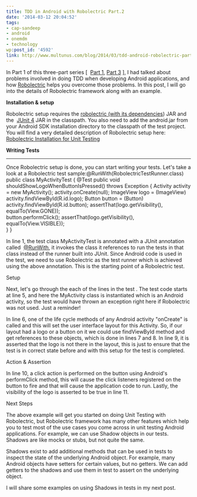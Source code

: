 ```yaml
---
title: TDD in Android with Robolectric Part.2
date: '2014-03-12 20:04:52'
tags:
- cap-sandeep
- android
- onemdm
- technology
wp:post_id: '4592'
link: http://www.multunus.com/blog/2014/03/tdd-android-robolectric-part-2/
---
```


In Part 1 of this three-part series [ 
[Part 1](http://www.multunus.com/blog/2014/02/tdd-using-roboelectric/), 
[Part 3](http://www.multunus.com/blog/2014/03/tdd-android-using-robolectric-part-3/) ], I had talked about problems involved in doing TDD when developing Android applications, and how 
[Robolectric](http://robolectric.org/) helps you overcome those problems. In this post, I will go into the details of Robolectric framework along with an example.


**Installation & setup**

Robolectric setup requires the 
[robolectric (with its dependencies](http://search.maven.org/#search%7Cga%7C1%7Cg%3A%22org.robolectric%22)) JAR and the 
[JUnit 4](http://sourceforge.net/projects/junit/files/junit/) JAR in the classpath. You also need to add the 
android.jar from your Android SDK installation directory to the classpath of the test project. You will find a very detailed description of Robolectric setup here: 
[Robolectric Installation for Unit Testing](https://github.com/thecodepath/android_guides/wiki/Robolectric-Installation-for-Unit-Testing)


**Writing Tests**   
****

Once Robolectric setup is done, you can start writing your tests. Let's take a look at a Robolectric test sample:@RunWith(RobolectricTestRunner.class)
public class MyActivityTest {
  @Test
  public void shouldShowLogoWhenButtonIsPressed() throws Exception {
      Activity activity = new MyActivity();
      activity.onCreate(null);
      ImageView logo = (ImageView) activity.findViewById(R.id.logo);
      Button button = (Button) activity.findViewById(R.id.button);
      assertThat(logo.getVisibility(), equalTo(View.GONE));   
      button.performClick();
      assertThat(logo.getVisibility(), equalTo(View.VISIBLE));      
  }
}


In line 1, the test class MyActivityTest is annotated with a JUnit annotation called 
[@RunWith](http://junit.sourceforge.net/javadoc_40/org/junit/runner/RunWith.html), it invokes the class it references to run the tests in that class instead of the runner built into JUnit. Since Android code is used in the test, we need to use Robolectric as the test runner which is achieved using the above annotation. This is the starting point of a Robolectric test.


Setup


Next, let's go through the each of the lines in the test . The test code starts at line 5, and here the MyActivity class is instantiated which is an Android activity, so the test would have thrown an exception right here if Robolectric was not used. Just a reminder!


In line 6, one of the life cycle methods of any Android activity "onCreate" is called and this will set the user interface layout for this Activity. So, if our layout had a logo or a button on it we could use 
findViewById method and get references to these objects, which is done in lines 7 and 8. In line 9, it is asserted that the logo is not there in the layout, this is just to ensure that the test is in correct state before and with this setup for the test is completed.


Action & Assertion


In line 10, a click action is performed on the button using Android's 
performClick method, this will cause the click listeners registered on the button to fire and that will cause the application code to run. Lastly, the visibility of the logo is asserted to be true in line 11.


Next Steps

The above example will get you started on doing Unit Testing with Robolectric, but Robolectric framework has many other features which help you to test most of the use cases you come across in unit testing Android applications. For example, we can use
Shadow objects in our tests. Shadows are like mocks or stubs, but not quite the same.


Shadows exist to add additional methods that can be used in tests to inspect the state of the underlying Android object. For example, many Android objects have setters for certain values, but no getters. We can add getters to the shadows and use them in test to assert on the underlying object.

I will share some examples on using Shadows in tests in my next post.
